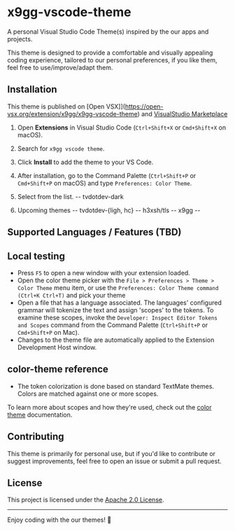 # x9gg-vscode-theme

A personal Visual Studio Code Theme(s) inspired by the our apps and projects. 

This theme is designed to provide a comfortable and visually appealing coding experience, tailored to our personal preferences, if you like them, feel free to use/improve/adapt them.


## Installation

This theme is published on [Open VSX]](https://open-vsx.org/extension/x9gg/x9gg-vscode-theme) and [VisualStudio Marketplace](https://marketplace.visualstudio.com/items?itemName=x9gg.x9gg-vscode-theme)


1. Open **Extensions** in Visual Studio Code (`Ctrl+Shift+X` or `Cmd+Shift+X` on macOS).
2. Search for `x9gg vscode theme`.
3. Click **Install** to add the theme to your VS Code.
4. After installation, go to the Command Palette (`Ctrl+Shift+P` or `Cmd+Shift+P` on macOS) and type `Preferences: Color Theme`.
5. Select from the list.
 -- tvdotdev-dark

6. Upcoming themes
 -- tvdotdev-{ligh, hc}
 -- h3xsh/tls
 -- x9gg
 -- 

## Supported Languages / Features (TBD)
<!-- TODO: Add Supported Languages / Features -->


## Local testing
* Press `F5` to open a new window with your extension loaded.
* Open the color theme picker with  the `File > Preferences > Theme > Color Theme` menu item, or use the `Preferences: Color Theme command (Ctrl+K Ctrl+T)` and pick your theme
* Open a file that has a language associated. The languages' configured grammar will tokenize the text and assign 'scopes' to the tokens. To examine these scopes, invoke the `Developer: Inspect Editor Tokens and Scopes` command from the Command Palette (`Ctrl+Shift+P` or `Cmd+Shift+P` on Mac).
* Changes to the theme file are automatically applied to the Extension Development Host window.


## color-theme reference

* The token colorization is done based on standard TextMate themes. Colors are matched against one or more scopes.

To learn more about scopes and how they're used, check out the [color theme](https://code.visualstudio.com/api/extension-guides/color-theme) documentation.

## Contributing

This theme is primarily for personal use, but if you'd like to contribute or suggest improvements, feel free to open an issue or submit a pull request.


## License

This project is licensed under the [Apache 2.0 License](LICENSE). 

---

Enjoy coding with the our themes! 🎨